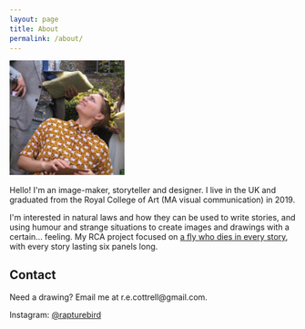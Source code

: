 ```yaml
---
layout: page
title: About
permalink: /about/
---
```


<div class="text">

<img src="/assets/images/me.jpg" width="40%">
<p></p>
<p>
Hello! I'm an image-maker, storyteller and designer. I live in the UK and graduated from the Royal College of Art (MA visual communication) in 2019.</p>

<p>
I'm interested in natural laws and how they can be used to write stories, and using humour and strange situations to create images and drawings with a certain... feeling. My RCA project focused on <a href="/fly-comics">a fly who dies in every story</a>, with every story lasting six panels long.</p>


<h2>Contact</h2>
<p>Need a drawing? Email me at r.e.cottrell@gmail.com.</p>

<p>Instagram: <a rel="me" href="https://instagram.com/rapturebird">@rapturebird</a></p>